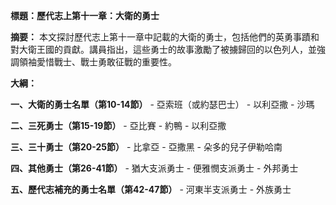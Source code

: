 **標題：歷代志上第十一章：大衛的勇士**

**摘要：**
本文探討歷代志上第十一章中記載的大衛的勇士，包括他們的英勇事蹟和對大衛王國的貢獻。講員指出，這些勇士的故事激勵了被擄歸回的以色列人，並強調領袖愛惜戰士、戰士勇敢征戰的重要性。

**大綱：**

**一、大衛的勇士名單（第10-14節）**
    - 亞索班（或約瑟巴士）
    - 以利亞撒
    - 沙瑪

**二、三死勇士（第15-19節）**
    - 亞比賽
    - 約鴨
    - 以利亞撒

**三、三十勇士（第20-25節）**
    - 比拿亞
    - 亞撒黑
    - 朵多的兒子伊勒哈南

**四、其他勇士（第26-41節）**
    - 猶大支派勇士
    - 便雅憫支派勇士
    - 外邦勇士

**五、歷代志補充的勇士名單（第42-47節）**
    - 河東半支派勇士
    - 外族勇士